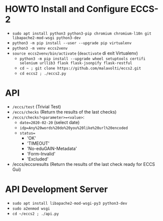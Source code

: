 # HOWTO Install and Configure ECCS-2

* `sudo apt install python3 python3-pip chromium chromium-l10n git libapache2-mod-wsgi python3-dev`
* `python3 -m pip install --user --upgrade pip virtualenv`
* `python3 -m venv eccs2venv`
* `source eccs2venv/bin/activate`   (`deactivate` di exit Virtualenv)
  * `python3 -m pip install --upgrade wheel setuptools certifi selenium urllib3 flask flask-jsonpify flask-restful`
  * `cd ~ ; git clone https://github.com/malavolti/eccs2.git`
  * `cd eccs2 ; ./eccs2.py`

# API

* `/eccs/test` (Trivial Test)
* `/eccs/checks` (Return the results of the last checks)
* `/eccs/checks?<parameter>=<value>`:
  * `date=2020-02-20` (select date)
  * `idp=Any%20words%20do%20you%20like%20url%20encoded`
  * `status=`
    * 'OK'
    * 'TIMEOUT'
    * 'No-eduGAIN-Metadata'
    * 'Form-Invalid'
    * 'Excluded'
* /eccs/eccsresults (Return the results of the last check ready for ECCS Gui)

# API Development Server

* `sudo apt install libapache2-mod-wsgi-py3 python3-dev`
* `sudo a2enmod wsgi`
* `cd ~/eccs2 ; ./api.py`
